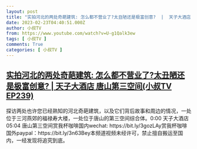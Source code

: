 ```yaml
---
layout: post
title: "实拍河北的两处奇葩建筑: 怎么都不营业了?太丑陋还是极富创意?  |  天子大酒店 唐山第三空间(小叔TV EP239)"
date: 2023-02-23T04:40:51.000Z
author: 小叔TV
from: https://www.youtube.com/watch?v=U-g1Qalk3ew
tags: [ 小叔TV ]
comments: True
categories: [ 小叔TV ]
---
```

<!--1677127251000-->
[实拍河北的两处奇葩建筑: 怎么都不营业了?太丑陋还是极富创意?  |  天子大酒店 唐山第三空间(小叔TV EP239)](https://www.youtube.com/watch?v=U-g1Qalk3ew)
------

<div>
探访两处也许您已经熟知的河北奇葩建筑，以及它们背后故事和周边的情况，一处位于三河燕郊的福禄寿大楼，一处位于唐山的第三空间综合体。0:00 天子大酒店05:04 唐山第三空间赏我杯咖啡国内wechat: https://bit.ly/3gozLAy赏我杯咖啡国外paypal：https://bit.ly/3n63Bey本频道视频未经许可，禁止擅自搬运至国内，一经发现将追究到底。
</div>
